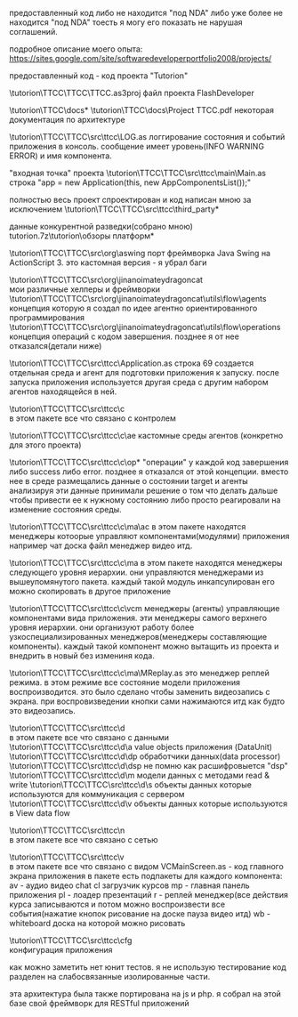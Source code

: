предоставленный код либо не находится "под NDA" либо уже более не находится "под NDA" тоесть я могу его показать не нарушая соглашений.


подробное описание моего опыта:
https://sites.google.com/site/softwaredeveloperportfolio2008/projects/

предоставленный код - код проекта "Tutorion"

\tutorion\TTCC\TTCC\TTCC.as3proj файл проекта FlashDeveloper

\tutorion\TTCC\docs\*
\tutorion\TTCC\docs\Project TTCC.pdf
некоторая документация по архитектуре

\tutorion\TTCC\TTCC\src\ttcc\LOG.as
логгирование состояния и событий приложения в консоль. сообщение имеет уровень(INFO WARNING ERROR) и имя компонента.


"входная точка" проекта
\tutorion\TTCC\TTCC\src\ttcc\main\Main.as
строка "app = new Application(this, new AppComponentsList());"

полностью весь проект спроектирован и код написан мною за исключением
\tutorion\TTCC\TTCC\src\ttcc\third_party\*


данные конкурентной разведки(собрано мною)
tutorion.7z\tutorion\обзоры платформ\*

\tutorion\TTCC\TTCC\src\org\aswing
порт фреймворка Java Swing на ActionScript 3. это кастомная версия - я убрал баги

\tutorion\TTCC\TTCC\src\org\jinanoimateydragoncat\
мои различные хелперы и фреймворки
\tutorion\TTCC\TTCC\src\org\jinanoimateydragoncat\utils\flow\agents
концепция которую я создал по идее агентно ориентированного программирования
\tutorion\TTCC\TTCC\src\org\jinanoimateydragoncat\utils\flow\operations
концепция операций с кодом завершения. позднее я от нее отказался(детали ниже)


\tutorion\TTCC\TTCC\src\ttcc\Application.as
строка 69
создается отдельная среда и агент для подготовки приложения к запуску. после запуска приложения используется другая среда с другим набором агентов находящейся в ней.

\tutorion\TTCC\TTCC\src\ttcc\c\
в этом пакете все что связано с контролем

\tutorion\TTCC\TTCC\src\ttcc\c\ae
кастомные среды агентов (конкретно для этого проекта)

\tutorion\TTCC\TTCC\src\ttcc\c\op\*
"операции" у каждой код завершения либо success либо error. позднее я отказался от этой концепции. вместо нее в среде размещались данные о состоянии target и агенты анализируя эти данные принимали решение о том что делать дальше чтобы привести ее к нужному состоянию либо просто реагировали на изменение состояния среды.


\tutorion\TTCC\TTCC\src\ttcc\c\ma\ac
в этом пакете находятся менеджеры котоорые управляют компонентами(модулями) приложения например чат доска файл менеджер видео итд.

\tutorion\TTCC\TTCC\src\ttcc\c\ma
в этом пакете находятся менеджеры следующего уровня иерархии. они управляются менеджерами из вышеупомянутого пакета. каждый такой модуль инкапсулирован его можно скопировать в другое приложение

\tutorion\TTCC\TTCC\src\ttcc\c\vcm
менеджеры (агенты) управляющие компонентами вида приложения. эти менеджеры самого верхнего уровня иерархии. они организуют работу более узкоспециализированных менеджеров(менеджеры составляющие компоненты). каждый такой компонент можно вытащить из проекта и внедрить в новый без измениня кода.

\tutorion\TTCC\TTCC\src\ttcc\c\ma\MReplay.as
это менеджер реплей режима. в этом режиме все состояние модели приложения воспроизводится. это было сделано чтобы заменить видеозапись с экрана. при воспровизведении кнопки сами нажимаются итд как будто это видеозапись.



\tutorion\TTCC\TTCC\src\ttcc\d\
в этом пакете все что связано с данными
\tutorion\TTCC\TTCC\src\ttcc\d\a
value objects приложения (DataUnit)
\tutorion\TTCC\TTCC\src\ttcc\d\dp
обработчики данных(data processor)
\tutorion\TTCC\TTCC\src\ttcc\d\dsp
не помню как расшифровыется "dsp"
\tutorion\TTCC\TTCC\src\ttcc\d\m
модели данных с методами read & write
\tutorion\TTCC\TTCC\src\ttcc\d\s
объекты данных которые используются для коммуникация с сервером
\tutorion\TTCC\TTCC\src\ttcc\d\v
объекты данных которые используются в View data flow




\tutorion\TTCC\TTCC\src\ttcc\n\
в этом пакете все что связано с сетью

\tutorion\TTCC\TTCC\src\ttcc\v\
в этом пакете все что связано с видом
VCMainScreen.as - код главного экрана приложения
в пакете есть подпакеты для каждого компонента:
av - аудио видео
chat
cl загрузчик курсов
mp - главная панель приложения
pl - лоадер презентаций
r - реплей менеджер(все действия курса записываются и потом можно воспроизвести все события(нажатие кнопок рисование на доске пауза видео итд)
wb - whiteboard доска на которой можно рисовать


\tutorion\TTCC\TTCC\src\ttcc\cfg\
конфигурация приложения

как можно заметить нет юнит тестов. я не использую тестирование код разделен на слабосвязанные изолированные части.

эта архитектура была также портирована на js и php. я собрал на этой базе свой фреймворк для RESTful приложений